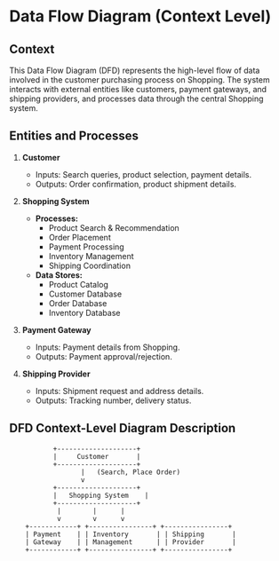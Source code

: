 # Data Flow Diagram (Context Level)

## Context
This Data Flow Diagram (DFD) represents the high-level flow of data involved in the customer purchasing process on Shopping. The system interacts with external entities like customers, payment gateways, and shipping providers, and processes data through the central Shopping system.

## Entities and Processes
1. **Customer**
   - Inputs: Search queries, product selection, payment details.
   - Outputs: Order confirmation, product shipment details.

2. **Shopping System**
   - **Processes:**
     - Product Search & Recommendation
     - Order Placement
     - Payment Processing
     - Inventory Management
     - Shipping Coordination
   - **Data Stores:**
     - Product Catalog
     - Customer Database
     - Order Database
     - Inventory Database

3. **Payment Gateway**
   - Inputs: Payment details from Shopping.
   - Outputs: Payment approval/rejection.

4. **Shipping Provider**
   - Inputs: Shipment request and address details.
   - Outputs: Tracking number, delivery status.

## DFD Context-Level Diagram Description

```plaintext
           +--------------------+
           |     Customer       |
           +--------------------+
                  |   (Search, Place Order)
                  v
           +--------------------+
           |   Shopping System    |
           +--------------------+
            |        |      |
            v        v      v
    +------------+ +----------------+ +----------------+
    | Payment    | | Inventory       | | Shipping       |
    | Gateway    | | Management      | | Provider       |
    +------------+ +----------------+ +----------------+
